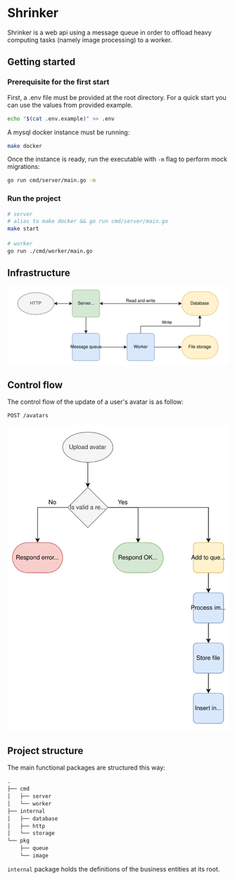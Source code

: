 # Shrinker

Shrinker is a web api using a message queue in order to offload heavy computing tasks (namely image processing) to a worker.

## Getting started

### Prerequisite for the first start

First, a .env file must be provided at the root directory.
For a quick start you can use the values from provided example.

```sh
echo "$(cat .env.example)" >> .env
```

A mysql docker instance must be running:

```sh
make docker
```


Once the instance is ready, run the executable with `-m` flag to perform mock migrations:

```sh
go run cmd/server/main.go -m
```


### Run the project

```sh
# server
# alias to make docker && go run cmd/server/main.go
make start

# worker
go run ./cmd/worker/main.go
```

## Infrastructure

![infrastrucute schema](docs/infrastructure.svg)

## Control flow

The control flow of the update of a user's avatar is as follow:

```txt
POST /avatars
```

![control flow schema](docs/control_flow.svg)

## Project structure

The main functional packages are structured this way:

```txt
.
├── cmd
│   ├── server
│   └── worker
├── internal
│   ├── database
│   ├── http
│   └── storage
└── pkg
    ├── queue
    └── image
```

`internal` package holds the definitions of the business entities at its root.
